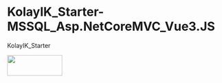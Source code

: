 # KolayIK_Starter-MSSQL_Asp.NetCoreMVC_Vue3.JS
KolayIK_Starter


<img src="https://i.hizliresim.com/nyhr31m.gif" width="128" height="48" />

